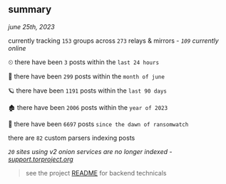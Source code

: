 
## summary
_june 25th, 2023_

currently tracking `153` groups across `273` relays & mirrors - _`109` currently online_

⏲ there have been `3` posts within the `last 24 hours`

🦈 there have been `299` posts within the `month of june`

🪐 there have been `1191` posts within the `last 90 days`

🏚 there have been `2006` posts within the `year of 2023`

🦕 there have been `6697` posts `since the dawn of ransomwatch`

there are `82` custom parsers indexing posts

_`20` sites using v2 onion services are no longer indexed - [support.torproject.org](https://support.torproject.org/onionservices/v2-deprecation/)_

> see the project [README](https://github.com/joshhighet/ransomwatch#ransomwatch--) for backend technicals
